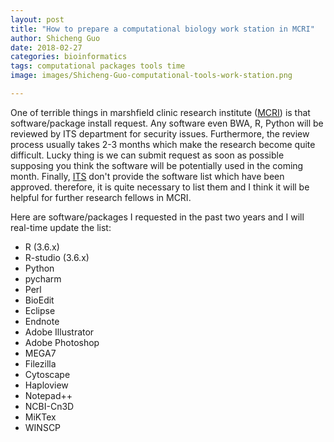 ```yaml
---
layout: post
title: "How to prepare a computational biology work station in MCRI"
author: Shicheng Guo
date: 2018-02-27
categories: bioinformatics
tags: computational packages tools time
image: images/Shicheng-Guo-computational-tools-work-station.png	

---
```


One of terrible things in marshfield clinic research institute ([MCRI](https://www.marshfieldresearch.org)) is that software/package install request. Any software even BWA, R, Python will be reviewed by ITS department for security issues. Furthermore, the review process usually takes 2-3 months which make the research become quite difficult. Lucky thing is we can submit request as soon as possible supposing you think the software will be potentially used in the coming month. Finally, [ITS]() don't provide the software list which have been approved. therefore, it is quite necessary to list them and I think it will be helpful for further research fellows in MCRI. 

Here are software/packages I requested in the past two years and I will real-time update the list: 

* R (3.6.x)
* R-studio (3.6.x)
* Python
* pycharm
* Perl
* BioEdit
* Eclipse
* Endnote
* Adobe Illustrator
* Adobe Photoshop
* MEGA7
* Filezilla
* Cytoscape
* Haploview
* Notepad++
* NCBI-Cn3D
* MiKTex
* WINSCP



